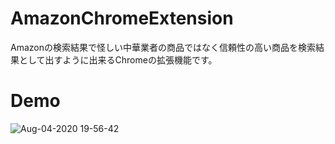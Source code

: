 # AmazonChromeExtension
Amazonの検索結果で怪しい中華業者の商品ではなく信頼性の高い商品を検索結果として出すように出来るChromeの拡張機能です。

# Demo
![Aug-04-2020 19-56-42](https://user-images.githubusercontent.com/33933366/89286171-afb71c00-d68c-11ea-96e0-8ad56e3d9053.gif)
